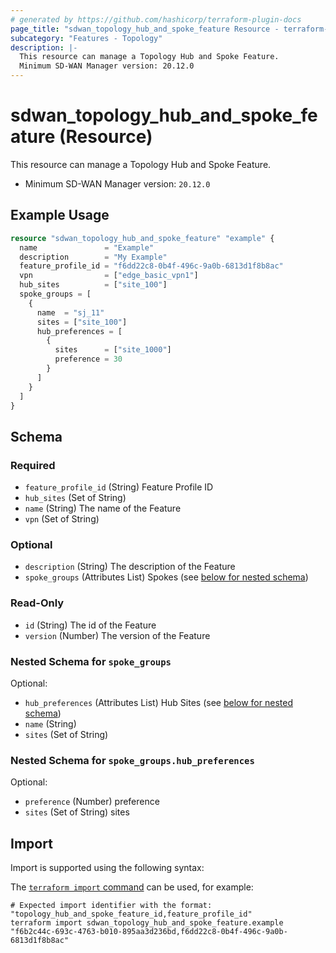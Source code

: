 ```yaml
---
# generated by https://github.com/hashicorp/terraform-plugin-docs
page_title: "sdwan_topology_hub_and_spoke_feature Resource - terraform-provider-sdwan"
subcategory: "Features - Topology"
description: |-
  This resource can manage a Topology Hub and Spoke Feature.
  Minimum SD-WAN Manager version: 20.12.0
---
```


# sdwan_topology_hub_and_spoke_feature (Resource)

This resource can manage a Topology Hub and Spoke Feature.
  - Minimum SD-WAN Manager version: `20.12.0`

## Example Usage

```terraform
resource "sdwan_topology_hub_and_spoke_feature" "example" {
  name               = "Example"
  description        = "My Example"
  feature_profile_id = "f6dd22c8-0b4f-496c-9a0b-6813d1f8b8ac"
  vpn                = ["edge_basic_vpn1"]
  hub_sites          = ["site_100"]
  spoke_groups = [
    {
      name  = "sj_11"
      sites = ["site_100"]
      hub_preferences = [
        {
          sites      = ["site_1000"]
          preference = 30
        }
      ]
    }
  ]
}
```

<!-- schema generated by tfplugindocs -->
## Schema

### Required

- `feature_profile_id` (String) Feature Profile ID
- `hub_sites` (Set of String)
- `name` (String) The name of the Feature
- `vpn` (Set of String)

### Optional

- `description` (String) The description of the Feature
- `spoke_groups` (Attributes List) Spokes (see [below for nested schema](#nestedatt--spoke_groups))

### Read-Only

- `id` (String) The id of the Feature
- `version` (Number) The version of the Feature

<a id="nestedatt--spoke_groups"></a>
### Nested Schema for `spoke_groups`

Optional:

- `hub_preferences` (Attributes List) Hub Sites (see [below for nested schema](#nestedatt--spoke_groups--hub_preferences))
- `name` (String)
- `sites` (Set of String)

<a id="nestedatt--spoke_groups--hub_preferences"></a>
### Nested Schema for `spoke_groups.hub_preferences`

Optional:

- `preference` (Number) preference
- `sites` (Set of String) sites

## Import

Import is supported using the following syntax:

The [`terraform import` command](https://developer.hashicorp.com/terraform/cli/commands/import) can be used, for example:

```shell
# Expected import identifier with the format: "topology_hub_and_spoke_feature_id,feature_profile_id"
terraform import sdwan_topology_hub_and_spoke_feature.example "f6b2c44c-693c-4763-b010-895aa3d236bd,f6dd22c8-0b4f-496c-9a0b-6813d1f8b8ac"
```
